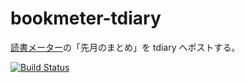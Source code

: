 # bookmeter-tdiary

[読書メーター](https://bookmeter.com/)の「先月のまとめ」を tdiary へポストする。

[![Build Status](https://travis-ci.org/miwarin/bookmeter-tdiary.svg?branch=master)](https://travis-ci.org/miwarin/bookmeter-tdiary)
